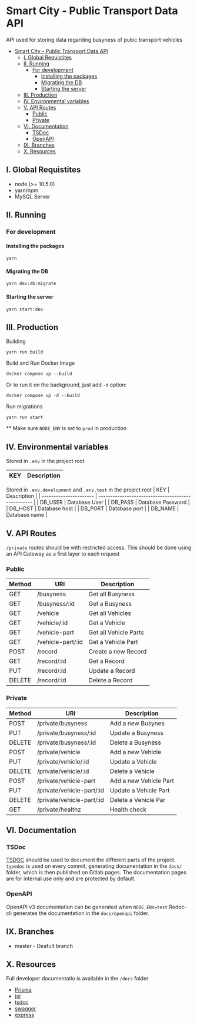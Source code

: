 # Smart City - Public Transport Data API
API used for storing data regarding busyness of pubic transport vehicles

- [Smart City - Public Transport Data API](#smart-city---public-transport-data-api)
  - [I. Global Requistites](#i-global-requistites)
  - [II. Running](#ii-running)
    - [For development](#for-development)
      - [Installing the packages](#installing-the-packages)
      - [Migrating the DB](#migrating-the-db)
      - [Starting the server](#starting-the-server)
  - [III. Production](#iii-production)
  - [IV. Environmental variables](#iv-environmental-variables)
  - [V. API Routes](#v-api-routes)
    - [Public](#public)
    - [Private](#private)
  - [VI. Documentation](#vi-documentation)
    - [TSDoc](#tsdoc)
    - [OpenAPI](#openapi)
  - [IX. Branches](#ix-branches)
  - [X. Resources](#x-resources)

## I. Global Requistites
- node (>= 10.5.0)
- yarn/npm
- MySQL Server

## II. Running
### For development

#### Installing the packages
```
yarn
```
#### Migrating the DB
```
yarn dev:db:migrate
```

#### Starting the server
```
yarn start:dev
```

## III. Production
Building
```
yarn run build
```

Build and Run Docker Image
```
docker compose up --build
```


Or to run it on the background, just add `-d` option:
```
docker compose up -d --build
```

Run migrations
```
yarn run start
```

** Make sure `NODE_ENV` is set to `prod` in production

## IV. Environmental variables
Stored in `.env` in the project root

| KEY                       | Description                                     |
| ------------------------- | ----------------------------------------------- |


Stored in `.env.development` and `.env.test` in the project root
| KEY                    | Description                                        |
| ---------------------- | -------------------------------------------------- |
| DB_USER                | Database User                                      |
| DB_PASS                | Database Password                                  |
| DB_HOST                | Database host                                      |
| DB_PORT                | Database port                                      |
| DB_NAME                | Database name                                      |

## V. API Routes
`/private` routes should be with restricted access. This should be done using an API Gateway as a first layer to each request

### Public
| Method | URI                             | Description             |
| ------ | ------------------------------- | ----------------------- |
| GET    | /busyness                       | Get all Busyness        |
| GET    | /busyness/:id                   | Get a Busyness          |
| GET    | /vehicle                        | Get all Vehicles        |
| GET    | /vehicle/:id                    | Get a Vehicle           |
| GET    | /vehicle-part                   | Get all Vehicle Parts   |
| GET    | /vehicle-part/:id               | Get a Vehicle Part      |
| POST   | /record                         | Create a new Record     |
| GET    | /record/:id                     | Get a Record            |
| PUT    | /record/:id                     | Update a Record         |
| DELETE | /record/:id                     | Delete a Record         |
### Private
| Method | URI                                     | Description             |
| ------ | --------------------------------------- | ----------------------- |
| POST   | /private/busyness                       | Add a new Busynes       |
| PUT    | /private/busyness/:id                   | Update a Busyness       |
| DELETE | /private/busyness/:id                   | Delete a Busyness       |
| POST   | /private/vehicle                        | Add a new Vehicle       |
| PUT    | /private/vehicle/:id                    | Update a Vehicle        |
| DELETE | /private/vehicle/:id                    | Delete a Vehicle        |
| POST   | /private/vehicle-part                   | Add a new Vehicle Part  |
| PUT    | /private/vehicle-part/:id               | Update a Vehicle Part   |
| DELETE | /private/vehicle-part/:id               | Delete a Vehicle Par    |
| GET    | /private/healthz                        | Health check            |


## VI. Documentation
### TSDoc
[TSDOC](https://tsdoc.org/) should be used to document the different parts of the project. `typedoc` is used on every commit, generating documentation in the `docs/` folder, which is then published on Gitlab pages. The documentation pages are for internal use only and are protected by default.

### OpenAPI
OpenAPI v3 documentation can be generated when `NODE_ENV=test`
Redoc-cli generates the documentation in the `docs/openapi` folder.

## IX. Branches
- master - Deafult branch

## X. Resources
Full developer documentatio is available in the `/docs` folder
- [Prisma](https://www.prisma.io/docs/)
- [joi](https://joi.dev/api/?v=17.4.2)
- [tsdoc](https://tsdoc.org)
- [swagger](https://swagger.io/docs/specification/about)
- [express](https://expressjs.com/en/4x/api.html)
